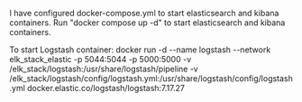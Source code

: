 I have configured docker-compose.yml to start elasticsearch and kibana containers.
Run "docker compose up -d" to start elasticsearch and kibana containers.

To start Logstash container:
docker run -d --name logstash --network elk_stack_elastic -p 5044:5044 -p 5000:5000 -v /elk_stack/logstash:/usr/share/logstash/pipeline -v /elk_stack/logstash/config/logstash.yml:/usr/share/logstash/config/logstash.yml   docker.elastic.co/logstash/logstash:7.17.27




